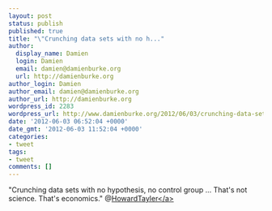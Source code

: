 ```yaml
---
layout: post
status: publish
published: true
title: "\"Crunching data sets with no h..."
author:
  display_name: Damien
  login: Damien
  email: damien@damienburke.org
  url: http://damienburke.org
author_login: Damien
author_email: damien@damienburke.org
author_url: http://damienburke.org
wordpress_id: 2283
wordpress_url: http://www.damienburke.org/2012/06/03/crunching-data-sets-with-no-h/
date: '2012-06-03 06:52:04 +0000'
date_gmt: '2012-06-03 11:52:04 +0000'
categories:
- tweet
tags:
- tweet
comments: []
---
```

<p>"Crunching data sets with no hypothesis, no control group ... That's not science. That's economics." @<a href="http:&#47;&#47;twitter.com&#47;HowardTayler" class="aktt_username">HowardTayler<&#47;a></p>
